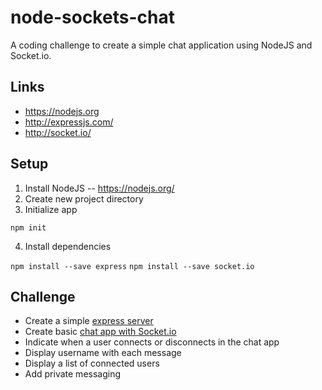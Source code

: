 # node-sockets-chat
A coding challenge to create a simple chat application using NodeJS and Socket.io.


## Links
* https://nodejs.org
* http://expressjs.com/
* http://socket.io/



## Setup
1. Install NodeJS -- https://nodejs.org/
2. Create new project directory
3. Initialize app

``npm init``

4. Install dependencies

``npm install --save express``
``npm install --save socket.io``


## Challenge
* Create a simple [express server](http://expressjs.com/starter/hello-world.html)
* Create basic [chat app with Socket.io](http://socket.io/get-started/chat/)
* Indicate when a user connects or disconnects in the chat app
* Display username with each message
* Display a list of connected users
* Add private messaging

